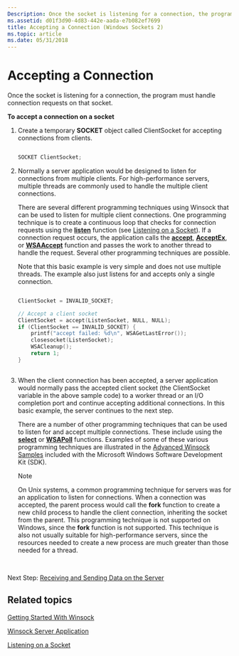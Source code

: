 ```yaml
---
Description: Once the socket is listening for a connection, the program must handle connection requests on that socket.
ms.assetid: d01f3d90-4d83-442e-aada-e7b082ef7699
title: Accepting a Connection (Windows Sockets 2)
ms.topic: article
ms.date: 05/31/2018
---
```


# Accepting a Connection

Once the socket is listening for a connection, the program must handle connection requests on that socket.

**To accept a connection on a socket**

1.  Create a temporary **SOCKET** object called ClientSocket for accepting connections from clients.
    ```C++
    
    SOCKET ClientSocket;

    
    ```

    

2.  Normally a server application would be designed to listen for connections from multiple clients. For high-performance servers, multiple threads are commonly used to handle the multiple client connections.

    There are several different programming techniques using Winsock that can be used to listen for multiple client connections. One programming technique is to create a continuous loop that checks for connection requests using the [**listen**](/windows/desktop/api/Winsock2/nf-winsock2-listen) function (see [Listening on a Socket](listening-on-a-socket.md)). If a connection request occurs, the application calls the [**accept**](/windows/desktop/api/Winsock2/nf-winsock2-accept), [**AcceptEx**](https://msdn.microsoft.com/library/ms737524(v=VS.85).aspx), or [**WSAAccept**](/windows/desktop/api/Winsock2/nf-winsock2-wsaaccept) function and passes the work to another thread to handle the request. Several other programming techniques are possible.

    Note that this basic example is very simple and does not use multiple threads. The example also just listens for and accepts only a single connection.

    ```C++
    
    ClientSocket = INVALID_SOCKET;

    // Accept a client socket
    ClientSocket = accept(ListenSocket, NULL, NULL);
    if (ClientSocket == INVALID_SOCKET) {
        printf("accept failed: %d\n", WSAGetLastError());
        closesocket(ListenSocket);
        WSACleanup();
        return 1;
    }
     
    
    ```

    

3.  When the client connection has been accepted, a server application would normally pass the accepted client socket (the ClientSocket variable in the above sample code) to a worker thread or an I/O completion port and continue accepting additional connections. In this basic example, the server continues to the next step.

    There are a number of other programming techniques that can be used to listen for and accept multiple connections. These include using the [**select**](/windows/desktop/api/Winsock2/nf-winsock2-select) or [**WSAPoll**](https://msdn.microsoft.com/library/ms741669(v=VS.85).aspx) functions. Examples of some of these various programming techniques are illustrated in the [Advanced Winsock Samples](getting-started-with-winsock.md) included with the Microsoft Windows Software Development Kit (SDK).

    > [!Note]  
    > On Unix systems, a common programming technique for servers was for an application to listen for connections. When a connection was accepted, the parent process would call the **fork** function to create a new child process to handle the client connection, inheriting the socket from the parent. This programming technique is not supported on Windows, since the **fork** function is not supported. This technique is also not usually suitable for high-performance servers, since the resources needed to create a new process are much greater than those needed for a thread.

     

Next Step: [Receiving and Sending Data on the Server](receiving-and-sending-data-on-the-server.md)

## Related topics

<dl> <dt>

[Getting Started With Winsock](getting-started-with-winsock.md)
</dt> <dt>

[Winsock Server Application](winsock-server-application.md)
</dt> <dt>

[Listening on a Socket](listening-on-a-socket.md)
</dt> </dl>

 

 



